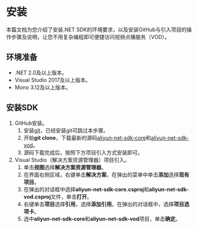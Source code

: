 # 安装

本篇文档为您介绍了安装.NET SDK的环境要求，以及安装GitHub与引入项目的操作步骤及说明，让您不用复杂编程即可便捷访问视频点播服务（VOD）。

## 环境准备

-   .NET 2.0及以上版本。
-   Visual Studio 2017及以上版本。
-   Mono 3.12及以上版本。

## 安装SDK

1.  GitHub安装。
    1.  安装[git](https://git-scm.com/downloads?spm=a2c4g.11186623.2.13.521b4923vV5V58)，已经安装git可跳过本步骤。
    2.  开始**git clone**，下载最新的源码[aliyun-net-sdk-core](https://github.com/aliyun/aliyun-openapi-net-sdk/tree/master/aliyun-net-sdk-core?spm=a2c4g.11186623.2.14.521b4923GJdKhf)和[aliyun-net-sdk-vod](https://github.com/aliyun/aliyun-openapi-net-sdk/tree/master/aliyun-net-sdk-vod?spm=a2c4g.11186623.2.15.521b4923Q0fRxN)。
    3.  源码下载完成后，按照下方项目引入方式安装即可。
2.  Visual Studio（解决方案资源管理器）项目引入。
    1.  单击**视图**选择**解决方案资源管理器**。
    2.  在界面右侧区域，右键单击**解决方案**，在弹出的菜单中单击**添加**选择**现有项目**。
    3.  在弹出的对话框中选择**aliyun-net-sdk-core.csproj**和**aliyun-net-sdk-vod.csproj**文件，单击**打开**。
    4.  右键单击**项目**选择**引用**，选择**添加引用**。在弹出的对话框中，选择**项目选项卡**。
    5.  选中**aliyun-net-sdk-core**和**aliyun-net-sdk-vod**项目，单击**确定**。

